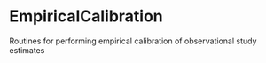 EmpiricalCalibration
====================

Routines for performing empirical calibration of observational study estimates
